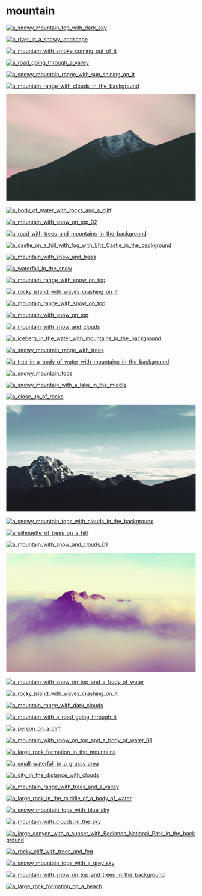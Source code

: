 # mountain

<a href="a_snowy_mountain_top_with_dark_sky.jpg"><img alt="a_snowy_mountain_top_with_dark_sky" src="a_snowy_mountain_top_with_dark_sky.jpg"></a>

<a href="a_river_in_a_snowy_landscape.jpg"><img alt="a_river_in_a_snowy_landscape" src="a_river_in_a_snowy_landscape.jpg"></a>

<a href="a_mountain_with_smoke_coming_out_of_it.jpg"><img alt="a_mountain_with_smoke_coming_out_of_it" src="a_mountain_with_smoke_coming_out_of_it.jpg"></a>

<a href="a_road_going_through_a_valley.jpg"><img alt="a_road_going_through_a_valley" src="a_road_going_through_a_valley.jpg"></a>

<a href="a_snowy_mountain_range_with_sun_shining_on_it.jpg"><img alt="a_snowy_mountain_range_with_sun_shining_on_it" src="a_snowy_mountain_range_with_sun_shining_on_it.jpg"></a>

<a href="a_mountain_range_with_clouds_in_the_background.jpg"><img alt="a_mountain_range_with_clouds_in_the_background" src="a_mountain_range_with_clouds_in_the_background.jpg"></a>

<a href="a_mountain_with_snow_on_top_01.jpg"><img alt="a_mountain_with_snow_on_top_01" src="a_mountain_with_snow_on_top_01.jpg"></a>

<a href="a_body_of_water_with_rocks_and_a_cliff.jpg"><img alt="a_body_of_water_with_rocks_and_a_cliff" src="a_body_of_water_with_rocks_and_a_cliff.jpg"></a>

<a href="a_mountain_with_snow_on_top_02.jpg"><img alt="a_mountain_with_snow_on_top_02" src="a_mountain_with_snow_on_top_02.jpg"></a>

<a href="a_road_with_trees_and_mountains_in_the_background.jpg"><img alt="a_road_with_trees_and_mountains_in_the_background" src="a_road_with_trees_and_mountains_in_the_background.jpg"></a>

<a href="a_castle_on_a_hill_with_fog_with_Eltz_Castle_in_the_background.jpg"><img alt="a_castle_on_a_hill_with_fog_with_Eltz_Castle_in_the_background" src="a_castle_on_a_hill_with_fog_with_Eltz_Castle_in_the_background.jpg"></a>

<a href="a_mountain_with_snow_and_trees.jpg"><img alt="a_mountain_with_snow_and_trees" src="a_mountain_with_snow_and_trees.jpg"></a>

<a href="a_waterfall_in_the_snow.jpg"><img alt="a_waterfall_in_the_snow" src="a_waterfall_in_the_snow.jpg"></a>

<a href="a_mountain_range_with_snow_on_top.jpeg"><img alt="a_mountain_range_with_snow_on_top" src="a_mountain_range_with_snow_on_top.jpeg"></a>

<a href="a_rocky_island_with_waves_crashing_on_it.png"><img alt="a_rocky_island_with_waves_crashing_on_it" src="a_rocky_island_with_waves_crashing_on_it.png"></a>

<a href="a_mountain_range_with_snow_on_top.jpg"><img alt="a_mountain_range_with_snow_on_top" src="a_mountain_range_with_snow_on_top.jpg"></a>

<a href="a_mountain_with_snow_on_top.jpg"><img alt="a_mountain_with_snow_on_top" src="a_mountain_with_snow_on_top.jpg"></a>

<a href="a_mountain_with_snow_and_clouds.jpg"><img alt="a_mountain_with_snow_and_clouds" src="a_mountain_with_snow_and_clouds.jpg"></a>

<a href="a_iceberg_in_the_water_with_mountains_in_the_background.jpg"><img alt="a_iceberg_in_the_water_with_mountains_in_the_background" src="a_iceberg_in_the_water_with_mountains_in_the_background.jpg"></a>

<a href="a_snowy_mountain_range_with_trees.jpg"><img alt="a_snowy_mountain_range_with_trees" src="a_snowy_mountain_range_with_trees.jpg"></a>

<a href="a_tree_in_a_body_of_water_with_mountains_in_the_background.jpg"><img alt="a_tree_in_a_body_of_water_with_mountains_in_the_background" src="a_tree_in_a_body_of_water_with_mountains_in_the_background.jpg"></a>

<a href="a_snowy_mountain_tops.jpg"><img alt="a_snowy_mountain_tops" src="a_snowy_mountain_tops.jpg"></a>

<a href="a_snowy_mountain_with_a_lake_in_the_middle.jpg"><img alt="a_snowy_mountain_with_a_lake_in_the_middle" src="a_snowy_mountain_with_a_lake_in_the_middle.jpg"></a>

<a href="a_close_up_of_rocks.jpg"><img alt="a_close_up_of_rocks" src="a_close_up_of_rocks.jpg"></a>

<a href="a_mountain_range_with_snow_on_top_01.jpg"><img alt="a_mountain_range_with_snow_on_top_01" src="a_mountain_range_with_snow_on_top_01.jpg"></a>

<a href="a_snowy_mountain_tops_with_clouds_in_the_background.png"><img alt="a_snowy_mountain_tops_with_clouds_in_the_background" src="a_snowy_mountain_tops_with_clouds_in_the_background.png"></a>

<a href="a_silhouette_of_trees_on_a_hill.jpg"><img alt="a_silhouette_of_trees_on_a_hill" src="a_silhouette_of_trees_on_a_hill.jpg"></a>

<a href="a_mountain_with_snow_and_clouds_01.jpg"><img alt="a_mountain_with_snow_and_clouds_01" src="a_mountain_with_snow_and_clouds_01.jpg"></a>

<a href="a_mountain_with_clouds_above_it.png"><img alt="a_mountain_with_clouds_above_it" src="a_mountain_with_clouds_above_it.png"></a>

<a href="a_mountain_with_snow_on_top_and_a_body_of_water.jpg"><img alt="a_mountain_with_snow_on_top_and_a_body_of_water" src="a_mountain_with_snow_on_top_and_a_body_of_water.jpg"></a>

<a href="a_rocky_island_with_waves_crashing_on_it.jpg"><img alt="a_rocky_island_with_waves_crashing_on_it" src="a_rocky_island_with_waves_crashing_on_it.jpg"></a>

<a href="a_mountain_range_with_dark_clouds.jpg"><img alt="a_mountain_range_with_dark_clouds" src="a_mountain_range_with_dark_clouds.jpg"></a>

<a href="a_mountain_with_a_road_going_through_it.jpg"><img alt="a_mountain_with_a_road_going_through_it" src="a_mountain_with_a_road_going_through_it.jpg"></a>

<a href="a_person_on_a_cliff.jpg"><img alt="a_person_on_a_cliff" src="a_person_on_a_cliff.jpg"></a>

<a href="a_mountain_with_snow_on_top_and_a_body_of_water_01.jpg"><img alt="a_mountain_with_snow_on_top_and_a_body_of_water_01" src="a_mountain_with_snow_on_top_and_a_body_of_water_01.jpg"></a>

<a href="a_large_rock_formation_in_the_mountains.jpg"><img alt="a_large_rock_formation_in_the_mountains" src="a_large_rock_formation_in_the_mountains.jpg"></a>

<a href="a_small_waterfall_in_a_grassy_area.jpg"><img alt="a_small_waterfall_in_a_grassy_area" src="a_small_waterfall_in_a_grassy_area.jpg"></a>

<a href="a_city_in_the_distance_with_clouds.jpg"><img alt="a_city_in_the_distance_with_clouds" src="a_city_in_the_distance_with_clouds.jpg"></a>

<a href="a_mountain_range_with_trees_and_a_valley.jpg"><img alt="a_mountain_range_with_trees_and_a_valley" src="a_mountain_range_with_trees_and_a_valley.jpg"></a>

<a href="a_large_rock_in_the_middle_of_a_body_of_water.jpg"><img alt="a_large_rock_in_the_middle_of_a_body_of_water" src="a_large_rock_in_the_middle_of_a_body_of_water.jpg"></a>

<a href="a_snowy_mountain_tops_with_blue_sky.jpg"><img alt="a_snowy_mountain_tops_with_blue_sky" src="a_snowy_mountain_tops_with_blue_sky.jpg"></a>

<a href="a_mountain_with_clouds_in_the_sky.jpg"><img alt="a_mountain_with_clouds_in_the_sky" src="a_mountain_with_clouds_in_the_sky.jpg"></a>

<a href="a_large_canyon_with_a_sunset_with_Badlands_National_Park_in_the_background.jpg"><img alt="a_large_canyon_with_a_sunset_with_Badlands_National_Park_in_the_background" src="a_large_canyon_with_a_sunset_with_Badlands_National_Park_in_the_background.jpg"></a>

<a href="a_rocky_cliff_with_trees_and_fog.jpg"><img alt="a_rocky_cliff_with_trees_and_fog" src="a_rocky_cliff_with_trees_and_fog.jpg"></a>

<a href="a_snowy_mountain_tops_with_a_grey_sky.jpg"><img alt="a_snowy_mountain_tops_with_a_grey_sky" src="a_snowy_mountain_tops_with_a_grey_sky.jpg"></a>

<a href="a_mountain_with_snow_on_top_and_trees_in_the_background.jpg"><img alt="a_mountain_with_snow_on_top_and_trees_in_the_background" src="a_mountain_with_snow_on_top_and_trees_in_the_background.jpg"></a>

<a href="a_large_rock_formation_on_a_beach.jpg"><img alt="a_large_rock_formation_on_a_beach" src="a_large_rock_formation_on_a_beach.jpg"></a>


